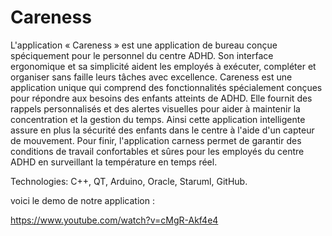 # Careness

L'application « Careness » est une application de bureau conçue  spéciquement pour le personnel du centre ADHD.
Son interface ergonomique et sa simplicité aident les employés à exécuter, compléter et organiser sans faille leurs tâches avec excellence. Careness est une application unique qui comprend des fonctionnalités spécialement
conçues pour répondre aux besoins des enfants atteints de ADHD. 
Elle fournit des rappels personnalisés et des alertes visuelles pour aider à maintenir la concentration et la gestion du temps. Ainsi cette application intelligente assure en plus la sécurité des enfants dans le centre à l'aide d'un
capteur de mouvement. 
Pour finir, l'application carness permet de garantir des conditions de travail confortables et sûres pour les employés du centre ADHD en surveillant la température en temps réel.

Technologies: C++, QT, Arduino, Oracle, Staruml, GitHub.

voici le demo de notre application : 

https://www.youtube.com/watch?v=cMgR-Akf4e4

 
